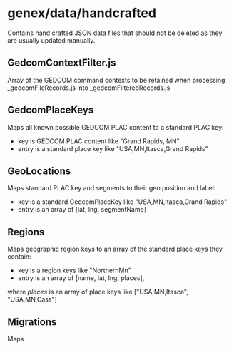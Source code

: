 # genex/data/handcrafted

Contains hand crafted JSON data files that should not be deleted as they are
usually updated manually.

## GedcomContextFilter.js
Array of the GEDCOM command contexts to be retained when processing
_gedcomFileRecords.js into _gedcomFilteredRecords.js

## GedcomPlaceKeys
Maps all known possible GEDCOM PLAC content to a standard PLAC key:
- key is GEDCOM PLAC content like "Grand Rapids, MN"
- entry is a standard place key like "USA,MN,Itasca,Grand Rapids"

## GeoLocations
Maps standard PLAC key and segments to their geo position and label:
- key is a standard GedcomPlaceKey like "USA,MN,Itasca,Grand Rapids"
- entry is an array of [lat, lng, segmentName]

## Regions
Maps geographic region keys to an array of the standard place keys they contain:
- key is a region keys like "NorthernMn"
- entry is an array of [name, lat, lng, places],

 where *places* is an array of place keys like ["USA,MN,Itasca", "USA,MN,Cass"]

## Migrations
Maps 